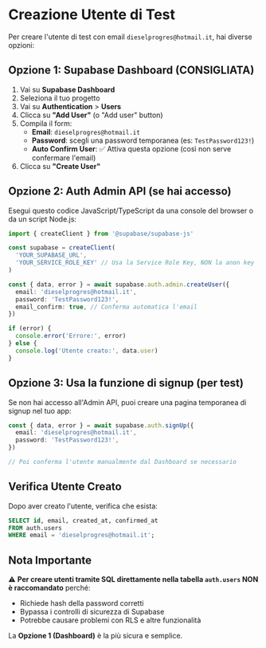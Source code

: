 # Creazione Utente di Test

Per creare l'utente di test con email `dieselprogres@hotmail.it`, hai diverse opzioni:

## Opzione 1: Supabase Dashboard (CONSIGLIATA)

1. Vai su **Supabase Dashboard**
2. Seleziona il tuo progetto
3. Vai su **Authentication** > **Users**
4. Clicca su **"Add User"** (o "Add user" button)
5. Compila il form:
   - **Email**: `dieselprogres@hotmail.it`
   - **Password**: scegli una password temporanea (es: `TestPassword123!`)
   - **Auto Confirm User**: ✅ Attiva questa opzione (così non serve confermare l'email)
6. Clicca su **"Create User"**

## Opzione 2: Auth Admin API (se hai accesso)

Esegui questo codice JavaScript/TypeScript da una console del browser o da un script Node.js:

```typescript
import { createClient } from '@supabase/supabase-js'

const supabase = createClient(
  'YOUR_SUPABASE_URL',
  'YOUR_SERVICE_ROLE_KEY' // Usa la Service Role Key, NON la anon key
)

const { data, error } = await supabase.auth.admin.createUser({
  email: 'dieselprogres@hotmail.it',
  password: 'TestPassword123!',
  email_confirm: true, // Conferma automatica l'email
})

if (error) {
  console.error('Errore:', error)
} else {
  console.log('Utente creato:', data.user)
}
```

## Opzione 3: Usa la funzione di signup (per test)

Se non hai accesso all'Admin API, puoi creare una pagina temporanea di signup nel tuo app:

```typescript
const { data, error } = await supabase.auth.signUp({
  email: 'dieselprogres@hotmail.it',
  password: 'TestPassword123!',
})

// Poi conferma l'utente manualmente dal Dashboard se necessario
```

## Verifica Utente Creato

Dopo aver creato l'utente, verifica che esista:

```sql
SELECT id, email, created_at, confirmed_at
FROM auth.users
WHERE email = 'dieselprogres@hotmail.it';
```

## Nota Importante

⚠️ **Per creare utenti tramite SQL direttamente nella tabella `auth.users` NON è raccomandato** perché:
- Richiede hash della password corretti
- Bypassa i controlli di sicurezza di Supabase
- Potrebbe causare problemi con RLS e altre funzionalità

La **Opzione 1 (Dashboard)** è la più sicura e semplice.

